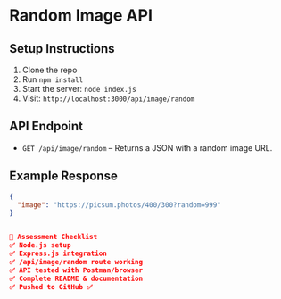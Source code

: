 # Random Image API

## Setup Instructions

1. Clone the repo
2. Run `npm install`
3. Start the server: `node index.js`
4. Visit: `http://localhost:3000/api/image/random`

## API Endpoint

- `GET /api/image/random` – Returns a JSON with a random image URL.

## Example Response
```json
{
  "image": "https://picsum.photos/400/300?random=999"
}


🎯 Assessment Checklist
✅ Node.js setup
✅ Express.js integration
✅ /api/image/random route working
✅ API tested with Postman/browser
✅ Complete README & documentation
✅ Pushed to GitHub ✅
